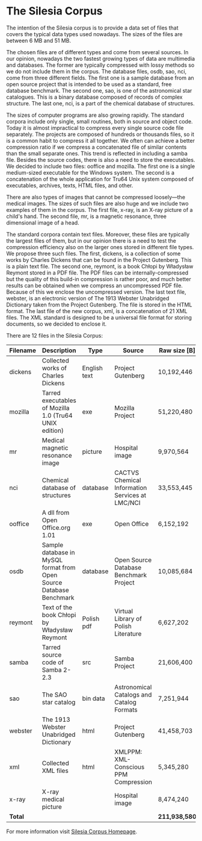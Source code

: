 # The Silesia Corpus

The intention of the Silesia corpus is to provide a data set of files that covers the typical data types used nowadays. The sizes of the files are between 6 MB and 51 MB.

The chosen files are of different types and come from several sources. In our opinion, nowadays the two fastest growing types of data are multimedia and databases. The former are typically compressed with lossy methods so we do not include them in the corpus. The database files, osdb, sao, nci, come from three different fields. The first one is a sample database from an open source project that is intended to be used as a standard, free database benchmark. The second one, sao, is one of the astronomical star catalogues. This is a binary database composed of records of complex structure. The last one, nci, is a part of the chemical database of structures.

The sizes of computer programs are also growing rapidly. The standard corpora include only single, small routines, both in source and object code. Today it is almost impractical to compress every single source code file separately. The projects are composed of hundreds or thousands files, so it is a common habit to compress it all together. We often can achieve a better compression ratio if we compress a concatenated file of similar contents than the small separate ones. This trend is reflected in including a samba file. Besides the source codes, there is also a need to store the executables. We decided to include two files: ooffice and mozilla. The first one is a single medium-sized executable for the Windows system. The second is a concatenation of the whole application for Tru64 Unix system composed of executables, archives, texts, HTML files, and other.

There are also types of images that cannot be compressed loosely—the medical images. The sizes of such files are also huge and we include two examples of them in the corpus. The first file, x-ray, is an X-ray picture of a child's hand. The second file, mr, is a magnetic resonance, three dimensional image of a head.

The standard corpora contain text files. Moreover, these files are typically the largest files of them, but in our opinion there is a need to test the compression efficiency also on the larger ones stored in different file types. We propose three such files. The first, dickens, is a collection of some works by Charles Dickens that can be found in the Project Gutenberg. This is a plain text file. The second one, reymont, is a book Chłopi by Władysław Reymont stored in a PDF file. The PDF files can be internally-compressed but the quality of this build-in compression is rather poor, and much better results can be obtained when we compress an uncompressed PDF file. Because of this we enclose the uncompressed version. The last text file, webster, is an electronic version of The 1913 Webster Unabridged Dictionary taken from the Project Gutenberg. The file is stored in the HTML format. The last file of the new corpus, xml, is a concatenation of 21 XML files. The XML standard is designed to be a universal file format for storing documents, so we decided to enclose it.

There are 12 files in the Silesia Corpus:

| Filename | Description                                                   | Type        | Source                                            | Raw size [B] |
|----------|---------------------------------------------------------------|-------------|---------------------------------------------------|--------------|
| dickens  | Collected works of Charles Dickens                            | English text| Project Gutenberg                                 | 10,192,446   |
| mozilla  | Tarred executables of Mozilla 1.0 (Tru64 UNIX edition)        | exe         | Mozilla Project                                   | 51,220,480   |
| mr       | Medical magnetic resonance image                              | picture     | Hospital image                                    | 9,970,564    |
| nci      | Chemical database of structures                               | database    | CACTVS Chemical Information Services at LMC/NCI   | 33,553,445   |
| ooffice  | A dll from Open Office.org 1.01                               | exe         | Open Office                                       | 6,152,192    |
| osdb     | Sample database in MySQL format from Open Source Database Benchmark | database | Open Source Database Benchmark Project            | 10,085,684   |
| reymont  | Text of the book Chłopi by Władysław Reymont                  | Polish pdf  | Virtual Library of Polish Literature              | 6,627,202    |
| samba    | Tarred source code of Samba 2-2.3                             | src         | Samba Project                                     | 21,606,400   |
| sao      | The SAO star catalog                                          | bin data    | Astronomical Catalogs and Catalog Formats         | 7,251,944    |
| webster  | The 1913 Webster Unabridged Dictionary                        | html        | Project Gutenberg                                 | 41,458,703   |
| xml      | Collected XML files                                           | html        | XMLPPM: XML-Conscious PPM Compression             | 5,345,280    |
| x-ray    | X-ray medical picture                                         |             | Hospital image                                    | 8,474,240    |
| **Total**|                                                               |             |                                                   | **211,938,580** |

For more information visit [Silesia Corpus Homepage](https://sun.aei.polsl.pl/~sdeor/index.php?page=silesia).

